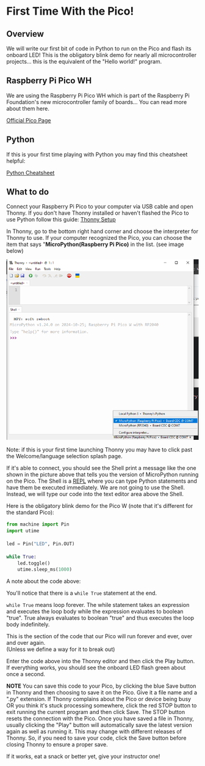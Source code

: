 # First Time With the Pico!

## Overview

We will write our first bit of code in Python to run on the Pico and flash its onboard LED!  This is the obligatory blink demo for nearly all microcontroller projects... this is the equivalent of the "Hello world!" program.

## Raspberry Pi Pico WH

We are using the Raspberry Pi Pico WH which is part of the Raspberry Pi Foundation's new microcontroller family of boards... You can read more about them here.

[Official Pico Page](https://www.raspberrypi.com/products/raspberry-pi-pico/)

## Python

If this is your first time playing with Python you may find this cheatsheet helpful:

[Python Cheatsheet](https://www.pythoncheatsheet.org/)

 ## What to do

Connect your Raspberry Pi Pico to your computer via  USB cable and open Thonny.  If you don't have Thonny installed or haven't flashed the Pico to use Python follow this guide: [Thonny Setup](https://github.com/javaplus/MadScientist/blob/main/lessons/firmware.md)

In Thonny, go to the bottom right hand corner and choose the interpreter for Thonny to use.  If your computer recognized the Pico, you can choose the item that says "**MicroPython(Raspberry Pi Pico)** in the list. (see image below)

![Thonny Select Pico](./images/thonnyInterpreter.png)

Note: if this is your first time launching Thonny you may have to click past the Welcome/language selection splash page.

If it's able to connect, you should see the Shell print a message like the one shown in the picture above that tells you the version of MicroPython running on the Pico.
The Shell is a [REPL](https://pythonprogramminglanguage.com/repl/) where you can type Python statements and have them be executed immediately.  We are not going to use the Shell.  Instead, we will type our code into the text editor area above the Shell.

Here is the obligatory blink demo for the Pico W (note that it's different for the standard Pico):

``` Python
from machine import Pin
import utime

led = Pin("LED", Pin.OUT)

while True:
    led.toggle()
    utime.sleep_ms(1000)
```
A note about the code above:

You'll notice that there is a `while True` statement at the end.

`while True` means loop forever. The while statement takes an expression and executes the loop body while the expression evaluates to boolean "true". True always evaluates to boolean "true" and thus executes the loop body indefinitely.

This is the section of the code that our Pico will run forever and ever, over and over again.  
(Unless we define a way for it to break out)

Enter the code above into the Thonny editor and then click the Play button.
If everything works, you should see the onboard LED flash green about once a second.

**NOTE** You can save this code to your Pico, by clicking the blue Save button in Thonny and then choosing to save it on the Pico.  Give it a file name and a ".py" extension.  If Thonny complains about the Pico or device being busy OR you think it's stuck processing somewhere, click the red STOP button to exit running the current program and then click Save. The STOP button resets the connection with the Pico. Once you have saved a file in Thonny, usually clicking the "Play" button will automatically save the latest version again as well as running it.  This may change with different releases of Thonny. So, if you need to save your code, click the Save button before closing Thonny to ensure a proper save.

If it works, eat a snack or better yet, give your instructor one!

